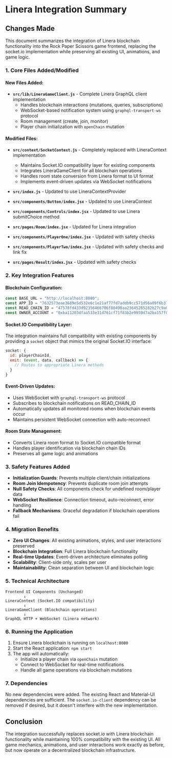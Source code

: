 # Linera Integration Summary

## Changes Made

This document summarizes the integration of Linera blockchain functionality into the Rock Paper Scissors game frontend, replacing the socket.io implementation while preserving all existing UI, animations, and game logic.

### 1. Core Files Added/Modified

#### New Files Added:
- **`src/lib/LineraGameClient.js`** - Complete Linera GraphQL client implementation
  - Handles blockchain interactions (mutations, queries, subscriptions)
  - WebSocket-based notification system using `graphql-transport-ws` protocol
  - Room management (create, join, monitor)
  - Player chain initialization with `openChain` mutation

#### Modified Files:
- **`src/context/SocketContext.js`** - Completely replaced with LineraContext implementation
  - Maintains Socket.IO compatibility layer for existing components
  - Integrates LineraGameClient for all blockchain operations
  - Handles room state conversion from Linera format to UI format
  - Implements event-driven updates via WebSocket notifications

- **`src/index.js`** - Updated to use LineraContextProvider
- **`src/components/Button/index.jsx`** - Updated to use LineraContext
- **`src/components/Controls/index.jsx`** - Updated to use Linera submitChoice method
- **`src/pages/Room/index.jsx`** - Updated for Linera integration
- **`src/components/PlayerOne/index.jsx`** - Updated with safety checks
- **`src/components/PlayerTwo/index.jsx`** - Updated with safety checks and link fix
- **`src/pages/Result/index.jsx`** - Updated with safety checks

### 2. Key Integration Features

#### Blockchain Configuration:
```javascript
const BASE_URL = "http://localhost:8080";
const APP_ID = "7632573eae3689e5d532e6c1e21af77fd7addb9cc571d56a09f6b37cdb4b91a9";
const READ_CHAIN_ID = "47578fd433d92356466706f80498aa23645285282b27c9a03f8cc7598dc32021";
const OWNER_ACCOUNT = "0xba11203dfaa533e31d761cf71f83b2e9950d7a2ba157f0609037ef2f7432376a";
```

#### Socket.IO Compatibility Layer:
The integration maintains full compatibility with existing components by providing a `socket` object that mimics the original Socket.IO interface:

```javascript
socket: {
  id: playerChainId,
  emit: (event, data, callback) => {
    // Routes to appropriate Linera methods
  }
}
```

#### Event-Driven Updates:
- Uses WebSocket with `graphql-transport-ws` protocol
- Subscribes to blockchain notifications on READ_CHAIN_ID
- Automatically updates all monitored rooms when blockchain events occur
- Maintains persistent WebSocket connection with auto-reconnect

#### Room State Management:
- Converts Linera room format to Socket.IO compatible format
- Handles player identification via blockchain chain IDs
- Preserves all game logic and animations

### 3. Safety Features Added

- **Initialization Guards**: Prevents multiple client/chain initializations
- **Room Join Idempotency**: Prevents duplicate room join attempts
- **Null Safety Checks**: All components check for undefined room/player data
- **WebSocket Resilience**: Connection timeout, auto-reconnect, error handling
- **Fallback Mechanisms**: Graceful degradation if blockchain operations fail

### 4. Migration Benefits

- **Zero UI Changes**: All existing animations, styles, and user interactions preserved
- **Blockchain Integration**: Full Linera blockchain functionality
- **Real-time Updates**: Event-driven architecture eliminates polling
- **Scalability**: Client-side only, scales per user
- **Maintainability**: Clean separation between UI and blockchain logic

### 5. Technical Architecture

```
Frontend UI Components (Unchanged)
        ↓
LineraContext (Socket.IO compatibility)
        ↓
LineraGameClient (Blockchain operations)
        ↓
GraphQL HTTP + WebSocket (Linera network)
```

### 6. Running the Application

1. Ensure Linera blockchain is running on `localhost:8080`
2. Start the React application: `npm start`
3. The app will automatically:
   - Initialize a player chain via `openChain` mutation
   - Connect to WebSocket for real-time notifications
   - Handle all game operations via blockchain mutations

### 7. Dependencies

No new dependencies were added. The existing React and Material-UI dependencies are sufficient. The `socket.io-client` dependency can be removed if desired, but it doesn't interfere with the new implementation.

## Conclusion

The integration successfully replaces socket.io with Linera blockchain functionality while maintaining 100% compatibility with the existing UI. All game mechanics, animations, and user interactions work exactly as before, but now operate on a decentralized blockchain infrastructure.